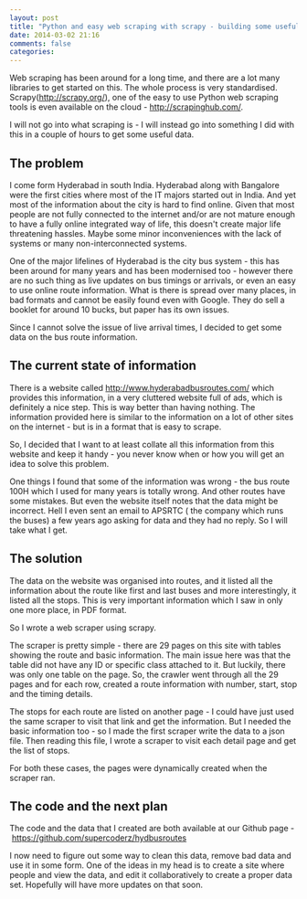```yaml
---
layout: post
title: "Python and easy web scraping with scrapy - building some useful data sets of Hyderabad bus routes"
date: 2014-03-02 21:16
comments: false
categories:
---
```


Web scraping has been around for a long time, and there are a lot many libraries to get started on this. The whole process is very standardised. Scrapy(<a href="http://scrapy.org/">http://scrapy.org/</a>), one of the easy to use Python web scraping tools is even available on the cloud - <a href="http://scrapinghub.com/">http://scrapinghub.com/</a>.

I will not go into what scraping is - I will instead go into something I did with this in a couple of hours to get some useful data.


<h2>The problem</h2>
I come form Hyderabad in south India. Hyderabad along with Bangalore were the first cities where most of the IT majors started out in India. And yet most of the information about the city is hard to find online. Given that most people are not fully connected to the internet and/or are not mature enough to have a fully online integrated way of life, this doesn't create major life threatening hassles. Maybe some minor inconveniences with the lack of systems or many non-interconnected systems.

One of the major lifelines of Hyderabad is the city bus system - this has been around for many years and has been modernised too - however there are no such thing as live updates on bus timings or arrivals, or even an easy to use online route information. What is there is spread over many places, in bad formats and cannot be easily found even with Google. They do sell a booklet for around 10 bucks, but paper has its own issues.

Since I cannot solve the issue of live arrival times, I decided to get some data on the bus route information.
<h2>The current state of information</h2>
There is a website called <a href="http://www.hyderabadbusroutes.com/">http://www.hyderabadbusroutes.com/</a> which provides this information, in a very cluttered website full of ads, which is definitely a nice step. This is way better than having nothing. The information provided here is similar to the information on a lot of other sites on the internet - but is in a format that is easy to scrape.

So, I decided that I want to at least collate all this information from this website and keep it handy - you never know when or how you will get an idea to solve this problem.

One things I found that some of the information was wrong - the bus route 100H which I used for many years is totally wrong. And other routes have some mistakes. But even the website itself notes that the data might be incorrect. Hell I even sent an email to APSRTC ( the company which runs the buses) a few years ago asking for data and they had no reply. So I will take what I get.
<h2>The solution</h2>
The data on the website was organised into routes, and it listed all the information about the route like first and last buses and more interestingly, it listed all the stops. This is very important information which I saw in only one more place, in PDF format.

So I wrote a web scraper using scrapy.

The scraper is pretty simple - there are 29 pages on this site with tables showing the route and basic information. The main issue here was that the table did not have any ID or specific class attached to it. But luckily, there was only one table on the page. So, the crawler went through all the 29 pages and for each row, created a route information with number, start, stop and the timing details.

The stops for each route are listed on another page - I could have just used the same scraper to visit that link and get the information. But I needed the basic information too - so I made the first scraper write the data to a json file. Then reading this file, I wrote a scraper to visit each detail page and get the list of stops.

For both these cases, the pages were dynamically created when the scraper ran.
<h2>The code and the next plan</h2>
The code and the data that I created are both available at our Github page - <a href="https://github.com/supercoderz/hydbusroutes">https://github.com/supercoderz/hydbusroutes</a>

I now need to figure out some way to clean this data, remove bad data and use it in some form. One of the ideas in my head is to create a site where people and view the data, and edit it collaboratively to create a proper data set. Hopefully will have more updates on that soon.